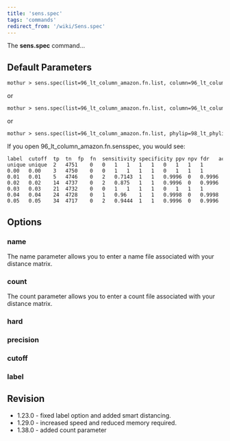 ```yaml
---
title: 'sens.spec'
tags: 'commands'
redirect_from: '/wiki/Sens.spec'
---
```

The **sens.spec** command\...

## Default Parameters

    mothur > sens.spec(list=96_lt_column_amazon.fn.list, column=96_lt_column_amazon.dist, name=amazon.names)

or

    mothur > sens.spec(list=96_lt_column_amazon.fn.list, column=96_lt_column_amazon.dist, count=amazon.count_table)

or

    mothur > sens.spec(list=96_lt_column_amazon.fn.list, phylip=98_lt_phylip_amazon.dist)

If you open 96\_lt\_column\_amazon.fn.sensspec, you would see:

    label  cutoff  tp  tn  fp  fn  sensitivity specificity ppv npv fdr   accuracy  mcc f1score
    unique unique  2   4751    0   0   1   1   1   1   0   1   1   1
    0.00   0.00    3   4750    0   0   1   1   1   1   0   1   1   1
    0.01   0.01    5   4746    0   2   0.7143  1   1   0.9996  0   0.9996  0.845   0.8333
    0.02   0.02    14  4737    0   2   0.875   1   1   0.9996  0   0.9996  0.9352  0.9333
    0.03   0.03    21  4732    0   0   1   1   1   1   0   1   1   1
    0.04   0.04    24  4728    0   1   0.96    1   1   0.9998  0   0.9998  0.9797  0.9796
    0.05   0.05    34  4717    0   2   0.9444  1   1   0.9996  0   0.9996  0.9716  0.9714

## Options

### name

The name parameter allows you to enter a name file associated with your
distance matrix.

### count

The count parameter allows you to enter a count file associated with
your distance matrix.

### hard

### precision

### cutoff

### label

## Revision

-   1.23.0 - fixed label option and added smart distancing.
-   1.29.0 - increased speed and reduced memory required.
-   1.38.0 - added count parameter



